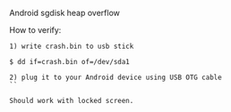 Android sgdisk heap overflow

How to verify:
```
1) write crash.bin to usb stick

$ dd if=crash.bin of=/dev/sda1

2) plug it to your Android device using USB OTG cable
``

Should work with locked screen.
